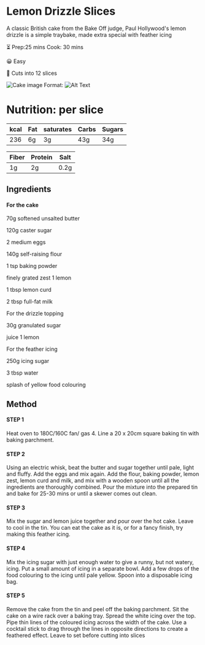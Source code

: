 # **Lemon Drizzle Slices**

A classic British cake from the Bake Off judge, Paul Hollywood's lemon drizzle is a simple traybake, made extra special with feather icing

:hourglass_flowing_sand: Prep:25 mins 
 Cook: 30 mins  
 
:grinning: Easy

:knife: Cuts into 12 slices

 
![Cake image](https://images.immediate.co.uk/production/volatile/sites/30/2020/08/lemon-drizzle-slices-ef377c7.jpg?quality=90&webp=true&resize=300,272 )
Format: ![Alt Text](url) 


# **Nutrition: per slice**

kcal|Fat|saturates|Carbs|Sugars|
----|---|---------|-----|------|
236 |6g |3g       |43g  |34g   |

Fiber|Protein|Salt|
-----|-------|----|
1g   |2g     |0.2g|

## **Ingredients**

#### For the cake

70g softened unsalted butter

120g caster sugar

2 medium eggs

140g self-raising flour

1 tsp baking powder

finely grated zest 1 lemon

1 tbsp lemon curd

2 tbsp full-fat milk

For the drizzle topping

30g granulated sugar

juice 1 lemon

For the feather icing

250g icing sugar

3 tbsp water

splash of yellow food colouring

## **Method**

#### STEP 1
Heat oven to 180C/160C fan/ gas 4. Line a 20 x 20cm square baking tin with baking parchment.

#### STEP 2
Using an electric whisk, beat the butter and sugar together until pale, light and fluffy. Add the eggs and mix again. Add the flour, baking powder, lemon zest, lemon curd and milk, and mix with a wooden spoon until all the ingredients are thoroughly combined. Pour the mixture into the prepared tin and bake for 25-30 mins or until a skewer comes out clean.

#### STEP 3
Mix the sugar and lemon juice together and pour over the hot cake. Leave to cool in the tin. You can eat the cake as it is, or for a fancy finish, try making this feather icing.

#### STEP 4
Mix the icing sugar with just enough water to give a runny, but not watery, icing. Put a small amount of icing in a separate bowl. Add a few drops of the food colouring to the icing until pale yellow. Spoon into a disposable icing bag.

#### STEP 5
Remove the cake from the tin and peel off the baking parchment. Sit the cake on a wire rack over a baking tray. Spread the white icing over the top. Pipe thin lines of the coloured icing across the width of the cake. Use a cocktail stick to drag through the lines in opposite directions to create a feathered effect. Leave to set before cutting into slices




